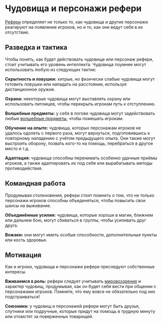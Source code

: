 # Чудовища и персонажи рефери

[Рефери](the-referees-role) определяет не только то, как чудовища и другие персонажи реагируют на появление игроков, но и то, как они ведут себя в их отсутствие.

## Разведка и тактика

Чтобы понять, как будет действовать чудовище или персонаж рефери, стоит учитывать его уровень интеллекта. Чудовища поумнее могут использовать любую из следующих тактик:

**Скрытность и ловушки:** хитрые, но физически слабые чудовища могут готовить ловушки или нападать на расстоянии, используя дистанционное оружие.

**Охрана:** некоторые чудовища могут выставлять охрану или использовать питомцев, чтобы перекрыть игрокам путь к отступлению.

**Волшебные предметы:** у себя в логове чудовища могут задействовать любые [волшебные предметы](#temp), чтобы помешать игрокам.

**Обучение на опыте:** чудовища, которых персонажам игроков не удалось одолеть с первого раза, могут вернуться, подготовившись к повторному нападению с учётом предыдущего опыта. Они также могут выстроить оборону, позвать кого-то на помощь, перебраться в другое место и т.д.

**Адаптация:** чудовища способны перенимать особенно удачные приёмы игроков, а также адаптировать их под себя или вырабатывать методы противодействия.

## Командная работа

Продумывая столкновения, рефери стоит помнить о том, что не только персонажи игроков способны объединяться, чтобы повысить свои шансы на выживание.

**Объединённые усилия:** чудовища, которые хороши в магии, ближнем или дальнем бою, могут сбиваться в группы, чтобы усиливать друг друга.

**Вожаки:** они могут иметь особые способности, дополнительные пункты или кость здоровья.

## Мотивация

Как и игроки, чудовища и персонажи рефери преследуют собственные интересы.

**Вживаемся в роль:** рефери следует учитывать [мировоззрение](../../monsters/monsters/game-statistics#мировоззрение-мир) и характер чудовищ, продумывая, как он будет себя вести при общении с персонажами игроков. Помните, что ему вовсе не обязательно под них подстраиваться!

**Союзники:** у чудовищ и персонажей рефери могут быть друзья, спутники или подручные, которые придут на помощь в трудную минуту или отомстят за поверженных товарищей.
